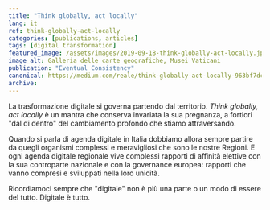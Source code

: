 ```yaml
---
title: "Think globally, act locally"
lang: it
ref: think-globally-act-locally
categories: [publications, articles]
tags: [digital transformation]
featured_image: /assets/images/2019-09-18-think-globally-act-locally.jpg
image_alt: Galleria delle carte geografiche, Musei Vaticani
publication: "Eventual Consistency"
canonical: https://medium.com/reale/think-globally-act-locally-963bf7dc7b89
archive:
---
```


La trasformazione digitale si governa partendo dal territorio. *Think globally, act locally* è un mantra che conserva invariata la sua pregnanza, a fortiori "dal di dentro" del cambiamento profondo che stiamo attraversando.

Quando si parla di agenda digitale in Italia dobbiamo allora sempre partire da quegli organismi complessi e meravigliosi che sono le nostre Regioni. E ogni agenda digitale regionale vive complessi rapporti di affinità elettive con la sua controparte nazionale e con la governance europea: rapporti che vanno compresi e sviluppati nella loro unicità.

Ricordiamoci sempre che "digitale" non è più una parte o un modo di essere del tutto. Digitale è tutto.
